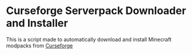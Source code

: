 <h1>Curseforge Serverpack Downloader and Installer</h1>

<p>
    This is a script made to automatically download and install Minecraft modpacks from <a
        href="https://curseforge.com">Curseforge</a>
</p>